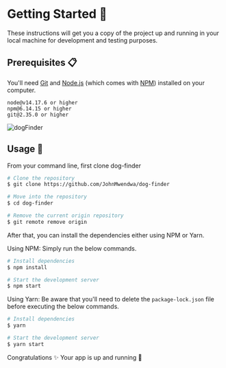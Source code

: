 # Getting Started 🚀 
These instructions will get you a copy of the project up and running in your local machine for development and testing purposes.
## Prerequisites 📋
You'll need [Git](https://git-scm.com/) and [Node.js](https://nodejs.org/en/) (which comes with [NPM](http://npmjs.com)) installed on your computer.
```
node@v14.17.6 or higher
npm@6.14.15 or higher
git@2.35.0 or higher
```

![dogFinder](https://user-images.githubusercontent.com/72663882/168492454-c75e6b7d-a04b-4163-9c83-b42556f7a3cb.gif)

## Usage 🔧
From your command line, first clone dog-finder
```bash
# Clone the repository
$ git clone https://github.com/JohnMwendwa/dog-finder

# Move into the repository
$ cd dog-finder

# Remove the current origin repository
$ git remote remove origin
```
After that, you can install the dependencies either using NPM or Yarn.

Using NPM: Simply run the below commands.

```bash
# Install dependencies
$ npm install

# Start the development server
$ npm start
```

Using Yarn: Be aware that you'll need to delete the `package-lock.json` file before executing the below commands.

```bash
# Install dependencies
$ yarn

# Start the development server
$ yarn start
```

Congratulations ✨ Your app is up and running 💨
